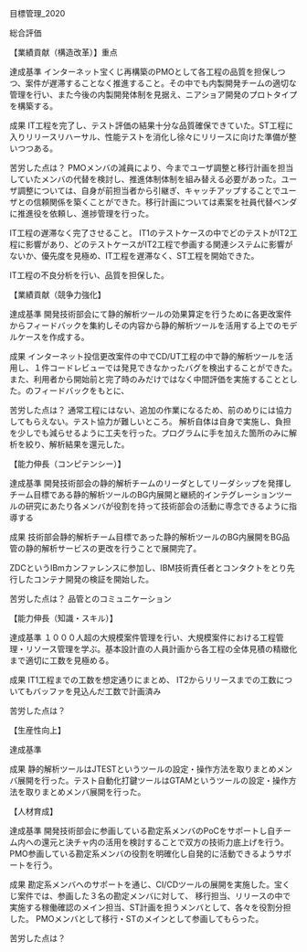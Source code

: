 目標管理_2020

総合評価


【業績貢献（構造改革）】重点　

達成基準
インターネット宝くじ再構築のPMOとして各工程の品質を担保しつつ、案件が遅滞することなく推進すること。その中でも内製開発チームの適切な管理を行い、また今後の内製開発体制を見据え、ニアショア開発のプロトタイプを構築する。

成果
IT工程を完了し、テスト評価の結果十分な品質確保できていた。ST工程に入りリリースリハーサル、性能テストを消化し徐々にリリースに向けた準備が整いつつある。


苦労した点は？
PMOメンバの減員により、今までユーザ調整と移行計画を担当していたメンバの代替を検討し、推進体制体制を組み替える必要があった。ユーザ調整については、自身が前担当者から引継ぎ、キャッチアップすることでユーザとの信頼関係を築くことができた。移行計画については素案を社員代替ベンダに推進役を依頼し、進捗管理を行った。

IT工程の遅滞なく完了させること。
IT1のテストケースの中でどのテストがIT2工程に影響があり、どのテストケースがIT2工程で参画する関連システムに影響がないか、優先度を見極め、IT工程を遅滞なく、ST工程を開始できた。

IT工程の不良分析を行い、品質を担保した。



【業績貢献（競争力強化】

達成基準
開発技術部会にて静的解析ツールの効果算定を行うために各更改案件からフィードバックを集約しその内容から静的解析ツールを活用する上でのモデルケースを作成する。

成果
インターネット投信更改案件の中でCD/UT工程の中で静的解析ツールを活用し、１件コードレビューでは発見できなかったバグを検出することができた。また、利用者から開始前と完了時のみだけではなく中間評価を実施することとした。のフィードバックをもとに、


苦労した点は？
通常工程にはない、追加の作業になるため、前のめりには協力してもらえない。テスト協力が難しいところ。
解析自体は自身で実施し、負担を少しでも減らせるように工夫を行った。プログラムに手を加えた箇所のみに解析を絞り、解析結果を還元した。




【能力伸長（コンピテンシー）】

達成基準
開発技術部会の静的解析チームのリーダとしてリーダシップを発揮しチーム目標である静的解析ツールのBG内展開と継続的インテグレーションツールの研究にあたり各メンバが役割を持って技術部会の活動に専念できるように指導する


成果
技術部会静的解析チーム目標であった静的解析ツールのBG内展開をBG品管の静的解析サービスの更改を行うことで展開完了。


ZDCというIBmカンファレンスに参加し、IBM技術責任者とコンタクトをとり先行したコンテナ開発の検証を開始した。


苦労した点は？
品管とのコミュニケーション



【能力伸長（知識・スキル）】

達成基準
１０００人超の大規模案件管理を行い、大規模案件における工程管理・リソース管理を学ぶ。基本設計直の人員計画から各工程の全体見積の精緻化まで適切に工数を見極める。

成果
IT1工程までの工数を想定通りにまとめ、
IT2からリリースまでの工数についてもバッファを見込んだ工数で計画済み



苦労した点は？




【生産性向上】

達成基準



成果
静的解析ツールはJTESTというツールの設定・操作方法を取りまとめメンバ展開を行った。テスト自動化打鍵ツールはGTAMというツールの設定・操作方法を取りまとめメンバ展開を行った。


【人材育成】

達成基準
開発技術部会に参画している勘定系メンバのPoCをサポートし自チーム内への還元と決チャ内の活用を検討することで双方の技術力底上げを行う。
PMO参画している勘定系メンバの役割を明確化し自発的に活動できるようサポートを行う。


成果
勘定系メンバへのサポートを通じ、CI/CDツールの展開を実施した。宝くじ案件では、参画した３名の勘定メンバに対して、
移行担当、リリースの中で実施する稼働確認のメイン担当、ST計画を担うメンバとして、各々を役割分担した。
PMOメンバとして移行・STのメインとして参画してもらった。


苦労した点は？


